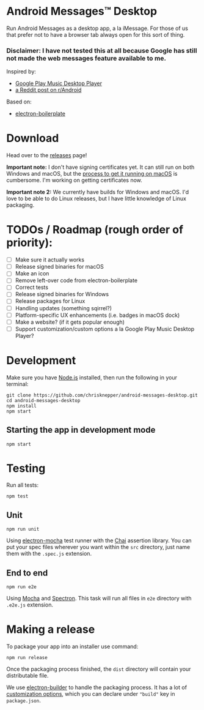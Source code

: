 # Android Messages™ Desktop

Run Android Messages as a desktop app, a la iMessage. For those of us that prefer not to have a browser tab always open for this sort of thing.

### Disclaimer: I have not tested this at all because Google has still not made the web messages feature available to me.

Inspired by:

* [Google Play Music Desktop Player](https://github.com/MarshallOfSound/Google-Play-Music-Desktop-Player-UNOFFICIAL-)
* [a Reddit post on r/Android](https://www.reddit.com/r/Android/comments/8shv6q/web_messages/e106a8r/)

Based on:

* [electron-boilerplate](https://github.com/szwacz/electron-boilerplate)

# Download
Head over to the [releases](https://github.com/chrisknepper/android-messages-desktop/releases) page!

**Important note:** I don't have signing certificates yet. It can still run on both Windows and macOS, but the [process to get it running on macOS](https://www.macworld.com/article/3094865/macs/how-to-run-apps-that-are-not-from-the-app-store-in-macos-sierra.html) is cumbersome. I'm working on getting certificates now.

**Important note 2:** We currently have builds for Windows and macOS. I'd love to be able to do Linux releases, but I have little knowledge of Linux packaging.

# TODOs / Roadmap (rough order of priority):
- [ ] Make sure it actually works
- [ ] Release signed binaries for macOS
- [ ] Make an icon
- [ ] Remove left-over code from electron-boilerplate
- [ ] Correct tests
- [ ] Release signed binaries for Windows
- [ ] Release packages for Linux
- [ ] Handling updates (something sqirrel?)
- [ ] Platform-specific UX enhancements (i.e. badges in macOS dock)
- [ ] Make a website? (if it gets popular enough)
- [ ] Support customization/custom options a la Google Play Music Desktop Player?

# Development
Make sure you have [Node.js](https://nodejs.org) installed, then run the following in your terminal:

```
git clone https://github.com/chrisknepper/android-messages-desktop.git
cd android-messages-desktop
npm install
npm start
```

## Starting the app in development mode
```
npm start
```

# Testing
Run all tests:
```
npm test
```

## Unit
```
npm run unit
```
Using [electron-mocha](https://github.com/jprichardson/electron-mocha) test runner with the [Chai](http://chaijs.com/api/assert/) assertion library. You can put your spec files wherever you want within the `src` directory, just name them with the `.spec.js` extension.

## End to end
```
npm run e2e
```
Using [Mocha](https://mochajs.org/) and [Spectron](http://electron.atom.io/spectron/). This task will run all files in `e2e` directory with `.e2e.js` extension.

# Making a release
To package your app into an installer use command:
```
npm run release
```

Once the packaging process finished, the `dist` directory will contain your distributable file.

We use [electron-builder](https://github.com/electron-userland/electron-builder) to handle the packaging process. It has a lot of [customization options](https://www.electron.build/configuration/configuration), which you can declare under `"build"` key in `package.json`.
